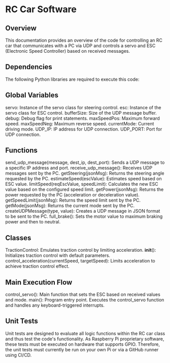 # RC Car Software
## Overview
This documentation provides an overview of the code for controlling an RC car that communicates with a PC via UDP and controls a servo and ESC (Electronic Speed Controller) based on received messages.

## Dependencies
The following Python libraries are required to execute this code:

## Global Variables
servo: Instance of the servo class for steering control. esc: Instance of the servo class for ESC control. bufferSize: Size of the UDP message buffer. debug: Debug flag for print statements. maxSpeedPos: Maximum forward speed. maxSpeedNeg: Maximum reverse speed. currentMode: Current driving mode. UDP_IP: IP address for UDP connection. UDP_PORT: Port for UDP connection.

## Functions
send_udp_message(message, dest_ip, dest_port): Sends a UDP message to a specific IP address and port. receive_udp_message(): Receives UDP messages sent by the PC. getSteering(jsonMsg): Returns the steering angle requested by the PC. estimateSpeed(escValue): Estimates speed based on ESC value. limitSpeed(reqEscValue, speedLimit): Calculates the new ESC value based on the configured speed limit. getPower(jsonMsg): Returns the power requested by the PC (acceleration or deceleration value). getSpeedLimit(jsonMsg): Returns the speed limit sent by the PC. getMode(jsonMsg): Returns the current mode sent by the PC. createUDPMessage(type, value): Creates a UDP message in JSON format to be sent to the PC. full_brake(): Sets the motor value to maximum braking power and then to neutral.

## Classes
TractionControl: Emulates traction control by limiting acceleration. __init__(): Initializes traction control with default parameters. control_acceleration(currentSpeed, targetSpeed): Limits acceleration to achieve traction control effect.

## Main Execution Flow
control_servo(): Main function that sets the ESC based on received values and mode. main(): Program entry point. Executes the control_servo function and handles any keyboard-triggered interrupts.

## Unit Tests
Unit tests are designed to evaluate all logic functions within the RC car class and thus test the code's functionality. As Raspberry Pi proprietary software, these tests must be executed on hardware that supports GPIO. Therefore, the unit tests must currently be run on your own Pi or via a GitHub runner using CI/CD.